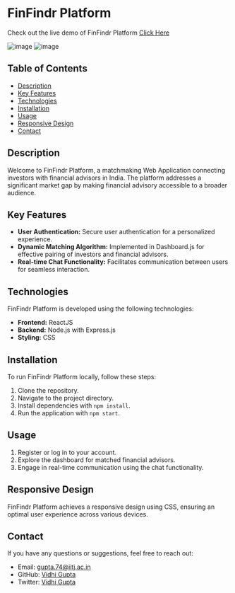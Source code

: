# FinFindr Platform

Check out the live demo of FinFindr Platform [Click Here](https://finfindr.netlify.app/)

![image](https://github.com/vidhihihihihi/FinFindr-Platform/assets/92211866/ace8860f-4ac6-482b-b1d3-558ab96105fa)
![image](https://github.com/vidhihihihihi/FinFindr-Platform/assets/92211866/48827301-9916-4f6d-9dea-b5e33871a595)


## Table of Contents

- [Description](#description)
- [Key Features](#key-features)
- [Technologies](#technologies)
- [Installation](#installation)
- [Usage](#usage)
- [Responsive Design](#responsive-design)
- [Contact](#contact)

## Description

Welcome to FinFindr Platform, a matchmaking Web Application connecting investors with financial advisors in India. The platform addresses a significant market gap by making financial advisory accessible to a broader audience.

## Key Features

- **User Authentication:** Secure user authentication for a personalized experience.
- **Dynamic Matching Algorithm:** Implemented in Dashboard.js for effective pairing of investors and financial advisors.
- **Real-time Chat Functionality:** Facilitates communication between users for seamless interaction.

## Technologies

FinFindr Platform is developed using the following technologies:

- **Frontend:** ReactJS
- **Backend:** Node.js with Express.js
- **Styling:** CSS

## Installation

To run FinFindr Platform locally, follow these steps:

1. Clone the repository.
2. Navigate to the project directory.
3. Install dependencies with `npm install`.
4. Run the application with `npm start`.

## Usage

1. Register or log in to your account.
2. Explore the dashboard for matched financial advisors.
3. Engage in real-time communication using the chat functionality.

## Responsive Design

FinFindr Platform achieves a responsive design using CSS, ensuring an optimal user experience across various devices.

## Contact

If you have any questions or suggestions, feel free to reach out:

- Email: gupta.74@iitj.ac.in
- GitHub: [Vidhi Gupta](https://github.com/vidhihihihihi)
- Twitter: [Vidhi Gupta](https://twitter.com/vidhihihihihihi)
